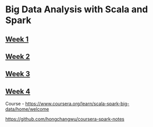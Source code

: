 # Big Data Analysis with Scala and Spark

## [Week 1](Week01.md)

## [Week 2](Week02.md)

## [Week 3](Week03.md)

## [Week 4](Week04.md)



Course - https://www.coursera.org/learn/scala-spark-big-data/home/welcome

https://github.com/hongchangwu/coursera-spark-notes